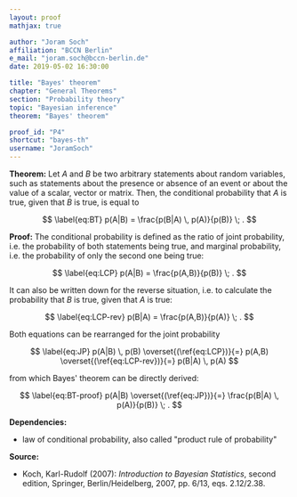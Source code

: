 ```yaml
---
layout: proof
mathjax: true

author: "Joram Soch"
affiliation: "BCCN Berlin"
e_mail: "joram.soch@bccn-berlin.de"
date: 2019-05-02 16:30:00

title: "Bayes' theorem"
chapter: "General Theorems"
section: "Probability theory"
topic: "Bayesian inference"
theorem: "Bayes' theorem"

proof_id: "P4"
shortcut: "bayes-th"
username: "JoramSoch"
---
```



**Theorem:** Let $A$ and $B$ be two arbitrary statements about random variables, such as statements about the presence or absence of an event or about the value of a scalar, vector or matrix. Then, the conditional probability that $A$ is true, given that $B$ is true, is equal to

$$ \label{eq:BT}
p(A|B) = \frac{p(B|A) \, p(A)}{p(B)} \; .
$$


**Proof:** The conditional probability is defined as the ratio of joint probability, i.e. the probability of both statements being true, and marginal probability, i.e. the probability of only the second one being true:

$$ \label{eq:LCP}
p(A|B) = \frac{p(A,B)}{p(B)} \; .
$$

It can also be written down for the reverse situation, i.e. to calculate the probability that $B$ is true, given that $A$ is true:

$$ \label{eq:LCP-rev}
p(B|A) = \frac{p(A,B)}{p(A)} \; .
$$

Both equations can be rearranged for the joint probability

$$ \label{eq:JP}
p(A|B) \, p(B) \overset{(\ref{eq:LCP})}{=} p(A,B) \overset{(\ref{eq:LCP-rev})}{=} p(B|A) \, p(A)
$$

from which Bayes' theorem can be directly derived:

$$ \label{eq:BT-proof}
p(A|B) \overset{(\ref{eq:JP})}{=} \frac{p(B|A) \, p(A)}{p(B)} \; .
$$

$$\tag*{$\blacksquare$}$$


**Dependencies:**

- law of conditional probability, also called "product rule of probability"


**Source:**

- Koch, Karl-Rudolf (2007): *Introduction to Bayesian Statistics*, second edition, Springer, Berlin/Heidelberg, 2007, pp. 6/13, eqs. 2.12/2.38.